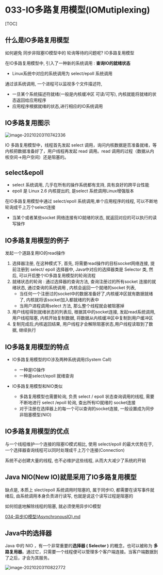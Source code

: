 # 033-IO多路复用模型(IOMutiplexing)

[TOC]

## 什么是IO多路复用模型

如何避免 同步非阻塞IO模型中的 轮询等待的问题呢? IO多路复用模型

在IO多路复用模型中, 引入了一种新的系统调用 :  **查询IO的就绪状态**

- Linux系统中对应的系统调用为 select/epoll 系统调用

通过该系统调用, 一个进程可以监视多个文件描述符,

- 一旦某个系统描述符就绪(一般是内核缓冲区 可读/可写), 内核就能将就绪的状态返回给应用程序
- 应用程序根据就绪的状态,进行相应的IO系统调用

## IO多路复用图示

![image-20210203110742336](../../../assets/image-20210203110742336.png)

IO 多路复用模型中，线程首先发起 select 调用，询问内核数据是否准备就绪，等内核把数据准备好了，用户线程再发起 read 调用。read 调用的过程（数据从内核空间->用户空间）还是阻塞的。

## select&epoll

- select  系统调用, 几乎在所有的操作系统都有支持, 具有良好的跨平台性能
- epoll 是 Linux 2.6 内核提出的, 是select 系统调用Linux增强版本

在IO多路复用模型中通过 select/epoll 系统调用,单个应用程序的线程, 可以不断地轮询成千上万个select连接

- 当某个或者某些socket 网络连接有IO就绪的状态, 就返回对应的可以执行的读写操作

## IO多路复用模型的例子

发起一个道路复用IO的read操作

1. 选择器注册, 在这种模式下, 首先, 将需要read操作的目标socket网络连接, 提前注册到 select/ epoll 选择器中, Java中对应的选择器类是 Selector 类, 然后, 可以开启整个IO多路复用模型的轮询流程
2. 就绪状态的轮询 : 通过选择器的查询方法, 查询注册过的所有socket 连接的就绪状态, 通过查询的系统调用 , 内核会返回一个就绪的socket 列表, 
   - 当任何一个注册过的socket中的数据准备好了,内核缓冲区就有数据就绪了, 内核就将该socket加入都就绪的列表中
   - 当用户进程调用select 方法, 那么整个线程就会被阻塞掉
3. 用户线程得到就绪状态的列表后, 根据其中的socket连接, 发起read系统调用, 用户线程阻塞, 内核开始复制数据, 将数据从内核缓冲区中复制到用户缓冲区
4. 复制完成后,内核返回结果, 用户线程才会解除阻塞状态,用户线程读取到了数据, 继续执行

## IO多路复用模型的特点

- IO多路复用模型的IO涉及两种系统调用(System Call)
  - 一种是IO操作
  - 一种是select/epoll 就绪查询

- IO多路复用模型和NIO类似
  - 多路复用模型也需要轮询, 负责 select / epoll 状态查询调用的线程, 需要不断地进行 select /epoll 轮询, 查出所有IO就绪的 socket连接
  - 对于注册在选择器上的每一个可以查询的socket连接, 一般设置成为同步非阻塞模型(NIO)

## IO多路复用模型的优点

与一个线程维护一个连接的阻塞IO模式相比, 使用 select/epoll 的最大优势在于, 一个选择器查询线程可以同时处理成千上万个连接(Connection)

系统不必创建大量的线程, 也不必维护这些线程, 从而大大减少了系统的开销

## Java NIO(New IO)就是采用了IO多路复用模型

缺点是, 本质上 slect/epoll 系统调用时阻塞的, 属于同步IO, 都需要在读写事件就绪后, 由系统调用本身负责进行读写, 也就是说这个读写过程是阻塞的

如何彻底地解除线程的阻塞, 就必须使用异步IO模型

[034-异步IO模型(AsynchronousIO).md](034-异步IO模型(AsynchronousIO).md) 

## Java中的选择器

Java 中的 NIO ，有一个非常重要的**选择器 ( Selector )** 的概念，也可以被称为 **多路复用器**。通过它，只需要一个线程便可以管理多个客户端连接。当客户端数据到了之后，才会为其服务。

![image-20210203110822772](../../../assets/image-20210203110822772.png)
